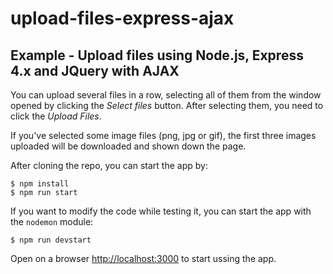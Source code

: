 # upload-files-express-ajax
## Example - Upload files using Node.js, Express 4.x and JQuery with AJAX

You can upload several files in a row, selecting all of them from the window opened by clicking the *Select files* button. After selecting them, you need to click the *Upload Files*.

If you've selected some image files (png, jpg or gif), the first three images uploaded will be downloaded and shown down the page.

After cloning the repo, you can start the app by:

```shell
$ npm install
$ npm run start
```

If you want to modify the code while testing it, you can start the app with the `nodemon` module:

```shell
$ npm run devstart
```

Open on a browser <http://localhost:3000> to start ussing the app.
